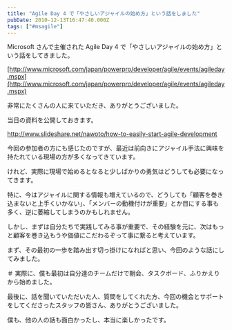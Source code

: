 ```yaml
---
title: "Agile Day 4 で「やさしいアジャイルの始め方」という話をしました"
pubDate: 2010-12-13T16:47:40.000Z
tags: ["#msagile"]
---
```


Microsoft さんで主催された Agile Day 4 で「やさしいアジャイルの始め方」という話をしてきました。

[http://www.microsoft.com/japan/powerpro/developer/agile/events/agileday.mspx](http://www.microsoft.com/japan/powerpro/developer/agile/events/agileday.mspx)

非常にたくさんの人に来ていただき、ありがとうございました。

当日の資料を公開しておきます。

http://www.slideshare.net/nawoto/how-to-easily-start-agile-development

今回の参加者の方にも感じたのですが、最近は前向きにアジャイル手法に興味を持たれている現場の方が多くなってきています。

けれど、実際に現場で始めるとなると少しばかりの勇気はどうしても必要になってきます。

特に、今はアジャイルに関する情報も増えているので、どうしても「顧客を巻き込まないと上手くいかない」、「メンバーの動機付けが重要」とか目にする事も多く、逆に萎縮してしまうのかもしれません。

しかし、まずは自分たちで実践してみる事が重要で、その経験を元に、次はもっと顧客を巻き込もうや価値にこだわるぞって事に繋ると考えています。

まず、その最初の一歩を踏み出す切っ掛けになればと思い、今回のような話にしてみました。

＃ 実際に、僕も最初は自分達のチームだけで朝会、タスクボード、ふりかえりから始めました。

最後に、話を聞いていただいた人、質問をしてくれた方、今回の機会とサポートをしてくださったスタッフの皆さん、ありがとうございました。

僕も、他の人の話も面白かったし、本当に楽しかったです。